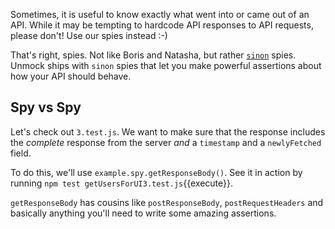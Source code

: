 Sometimes, it is useful to know exactly what went into or came out of an API.  While it may be tempting to hardcode API responses to API requests, please don't! Use our spies instead :-)

That's right, spies. Not like Boris and Natasha, but rather [`sinon`](https://www.sinon.org) spies. Unmock ships with `sinon` spies that let you make powerful assertions about how your API should behave.

## Spy vs Spy

Let's check out `3.test.js`. We want to make sure that the response includes the *complete* response from the server *and* a `timestamp` and a `newlyFetched` field.

To do this, we'll use `example.spy.getResponseBody()`. See it in action by running `npm test getUsersForUI3.test.js`{{execute}}.

`getResponseBody` has cousins like `postResponseBody`, `postRequestHeaders` and basically anything you'll need to write some amazing assertions.
